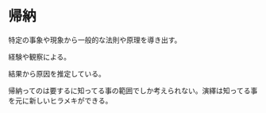 # 帰納

特定の事象や現象から一般的な法則や原理を導き出す。

経験や観察による。

結果から原因を推定している。

帰納ってのは要するに知ってる事の範囲でしか考えられない。演繹は知ってる事を元に新しいヒラメキができる。
